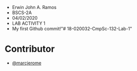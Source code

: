 - Erwin John A. Ramos
- BSCS-2A
- 04/02/2020
- LAB ACTIVITY 1
- My first Github commit!"# 18-020032-CmpSc-132-Lab-1" 

# Contributor
- [@marcjerome](https://github.com/marcjerome)